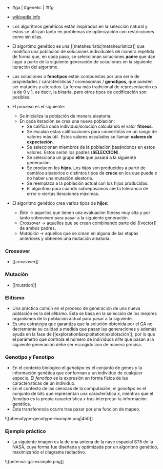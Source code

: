 - #ga | #genetic | #tfg
- [wikipedia info](https://en.wikipedia.org/wiki/Genetic_algorithm)

- Los algoritmos genéticos están inspirados en la selección natural y estos se utilizan tanto en problemas de optimización con restricciones como sin ellas.
- El algortimo genético es una [[metaheuristic|metaheurística]] que modifica una población de soluciones individuales de manera repetida de forma que, en cada paso, se seleccionan soluciones **padre** que dan lugar a parte de la siguiente generación de soluciones en la siguiente iteración del algoritmo.
- Las soluciones o **fenotipos** están compuestas por una serie de propiedades / características / cromosomas / **genotipos**, que pueden ser mutados y alterados. La forma más tradicional de representación es la de $0$ y $1$, es decir, la binaria, pero otros tipos de codificación son posibles.
- El proceso es el siguiente:
	- Se inicializa la población de manera aleatoria.
	- En cada iteración se crea una nueva población:
		- Se califica cada individuo/solución calculando el valor **fitness**.
		- Se escalan estas calificaciones para convertirlas en un rango de valores más útil. Estos valores escalados se llaman **valores de expectación**.
		- Se seleccionan miembros de la población basándonos en estos valores. Estos serán los padres (**SELECCIÓN**).
		- Se selecciona un grupo **élite** que pasará a la siguiente generación.
		- Se producen los **hijos**. Los hijos son producidos a partir de cambios aleatorios o distintos tipos de **cruce** en los que puede o no haber una mutación aleatoria.
		- Se reemplaza a la población actual con los hijos producidos.
		- El algoritmo para cuando sobrepasamos cierta tolerancia de error o ciertas iteraciones máximas.
- El algoritmo genético crea varios tipos de **hijos**:
	- *Élite* -> aquellos que tienen una evaluación fitness muy alta y por tanto sobreviven para pasar a la siguiente generación.
	- *Crossover* -> aquellos que se crean combinando parte del [[vector]] de ambos padres.
	- *Mutación* -> aquellos que se crean en alguna de las etapas anteriores y obtienen una mutación aleatoria.

### Crossover
- [[crossover]]

### Mutación
- [[mutation]]

### Elitismo
- Una práctica común en el proceso de generación de una nueva población es la del *elitismo*. Esta se basa en la selección de los mejores organismos de la población actual para pasar a la siguiente. 
- Es una estrategia que garantiza que la solución obtenida por el GA no decremente su calidad a medida que pasan las generaciones y además ayuda en la fase de [[exploration&exploitation|explotación]], por lo que el parámetro que controla el número de individuos *élite* que pasan a la siguiente generación debe ser escogido con de manera precisa.

### Genotipo y Fenotipo
- En el contexto biológico el *genotipo* es el conjunto de genes y la información genética que conforman a un individuo de cualquier especie. El *fenotipo* es la expresión en forma física de las características de un individuo.
- En el contexto de las ciencias de la computación, el *genotipo* es el conjunto de bits que representan una característica $x$, mientras que el *fenotipo* es la propia característica $x$ tras interpretar la información genética.
- Esta transferencia ocurre tras pasar por una función de mapeo.

![[phenotype-genotype-example.png|450]]

### Ejemplo práctico
- La siguiente imagen es la de una antena de la nave espacial ST5 de la NASA, cuya forma fue diseñada y optimizada por un algoritmo genético, maximizando el diagrama radiactivo.

![[antenna-ga-example.png]]